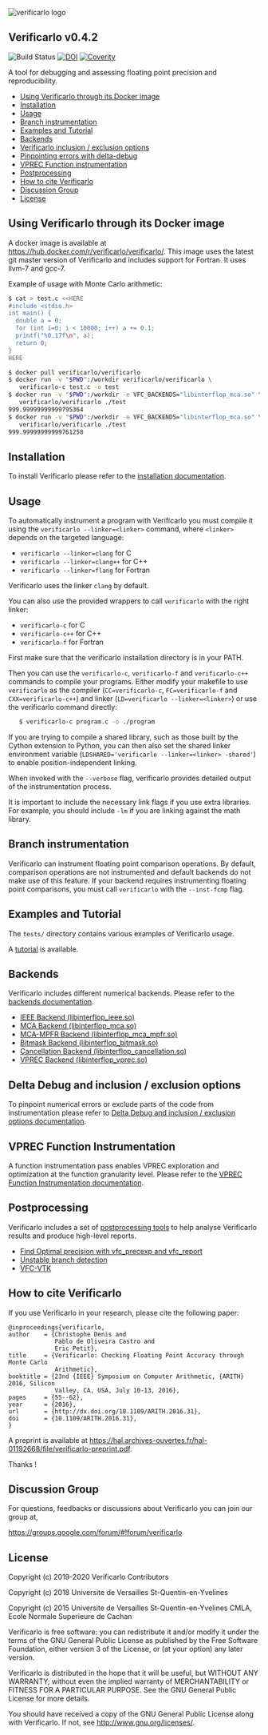 ![verificarlo logo](https://avatars1.githubusercontent.com/u/12033642)

## Verificarlo v0.4.2

![Build Status](https://github.com/verificarlo/verificarlo/workflows/test-docker/badge.svg?branch=master)
[![DOI](https://zenodo.org/badge/34260221.svg)](https://zenodo.org/badge/latestdoi/34260221)
[![Coverity](https://scan.coverity.com/projects/19956/badge.svg)](https://scan.coverity.com/projects/verificarlo-verificarlo)

A tool for debugging and assessing floating point precision and reproducibility.

   * [Using Verificarlo through its Docker image](#using-verificarlo-through-its-docker-image)
   * [Installation](#installation)
   * [Usage](#usage)
   * [Branch instrumentation](#branch-instrumentation)
   * [Examples and Tutorial](#examples-and-tutorial)
   * [Backends](#backends)
   * [Verificarlo inclusion / exclusion options](#verificarlo-inclusion--exclusion-options)
   * [Pinpointing errors with delta-debug](#pinpointing-errors-with-delta-debug)
   * [VPREC Function instrumentation](#vprec-function-instrumentation)
   * [Postprocessing](#postprocessing)
   * [How to cite Verificarlo](#how-to-cite-verificarlo)
   * [Discussion Group](#discussion-group)
   * [License](#license)


## Using Verificarlo through its Docker image

A docker image is available at https://hub.docker.com/r/verificarlo/verificarlo/.
This image uses the latest git master version of Verificarlo and includes
support for Fortran. It uses llvm-7 and gcc-7.

Example of usage with Monte Carlo arithmetic:

```bash
$ cat > test.c <<HERE
#include <stdio.h>
int main() {
  double a = 0;
  for (int i=0; i < 10000; i++) a += 0.1;
  printf("%0.17f\n", a);
  return 0;
}
HERE

$ docker pull verificarlo/verificarlo
$ docker run -v "$PWD":/workdir verificarlo/verificarlo \
   verificarlo-c test.c -o test
$ docker run -v "$PWD":/workdir -e VFC_BACKENDS="libinterflop_mca.so" \
   verificarlo/verificarlo ./test
999.99999999999795364
$ docker run -v "$PWD":/workdir -e VFC_BACKENDS="libinterflop_mca.so" \
   verificarlo/verificarlo ./test
999.99999999999761258
```

## Installation

To install Verificarlo please refer to the [installation documentation](doc/01-Install.md).

## Usage

To automatically instrument a program with Verificarlo you must compile it using
the `verificarlo --linker=<linker>` command, where `<linker>` depends on the targeted language:


* `verificarlo --linker=clang`   for C
* `verificarlo --linker=clang++` for C++
* `verificarlo --linker=flang`   for Fortran

Verificarlo uses the linker `clang` by default.

You can also use the provided wrappers to call `verificarlo` with the right linker:

* `verificarlo-c` for C
* `verificarlo-c++` for C++
* `verificarlo-f` for Fortran

First make sure that the verificarlo installation
directory is in your PATH.

Then you can use the `verificarlo-c`, `verificarlo-f` and `verificarlo-c++` commands to compile your programs.
Either modify your makefile to use `verificarlo` as the compiler (`CC=verificarlo-c`,
`FC=verificarlo-f` and `CXX=verificarlo-c++`) and linker (`LD=verificarlo --linker=<linker>`) or use the verificarlo command
directly:

```bash
   $ verificarlo-c program.c -o ./program
```

If you are trying to compile a shared library, such as those built by the Cython
extension to Python, you can then also set the shared linker environment variable
(`LDSHARED='verificarlo --linker=<linker> -shared'`) to enable position-independent linking.

When invoked with the `--verbose` flag, verificarlo provides detailed output of
the instrumentation process.

It is important to include the necessary link flags if you use extra libraries.
For example, you should include `-lm` if you are linking against the math
library.

## Branch instrumentation

Verificarlo can instrument floating point comparison operations. By default,
comparison operations are not instrumented and default backends do not make use of
this feature. If your backend requires instrumenting floating point comparisons, you
must call `verificarlo` with the `--inst-fcmp` flag.

## Examples and Tutorial

The `tests/` directory contains various examples of Verificarlo usage.

A [tutorial](https://github.com/verificarlo/verificarlo/wiki/Tutorials) is available.

## Backends

Verificarlo includes different numerical backends. Please refer to the [backends documentation](doc/02-Backends.md).

  * [IEEE Backend (libinterflop_ieee.so)](doc/02-Backends.md#ieee-backend-libinterflop_ieeeso)
  * [MCA Backend (libinterflop_mca.so)](doc/02-Backends.md#mca-backend-libinterflop_mcaso)
  * [MCA-MPFR Backend (libinterflop_mca_mpfr.so)](doc/02-Backends.md#mca-mpfr-backend-libinterflop_mca_mpfrso)
  * [Bitmask Backend (libinterflop_bitmask.so)](doc/02-Backends.md#bitmask-backend-libinterflop_bitmaskso)
  * [Cancellation Backend (libinterflop_cancellation.so)](doc/02-Backends.md#cancellation-backend-libinterflop_cancellationso)
  * [VPREC Backend (libinterflop_vprec.so)](doc/02-Backends.md#vprec-backend-libinterflop_vprecso)

## Delta Debug and inclusion / exclusion options 

To pinpoint numerical errors or exclude parts of the code from instrumentation
please refer to [Delta Debug and inclusion / exclusion options documentation](doc/03-DeltaDebug-inclusion-exclusion.md).

## VPREC Function Instrumentation

A function instrumentation pass enables VPREC exploration and optimization at
the function granularity level. Please refer to the [VPREC Function Instrumentation documentation](doc/04-VPREC-function-instrumentation.md).

## Postprocessing

Verificarlo includes a set of [postprocessing tools](doc/05-Postprocessing.md) to help analyse Verificarlo results and produce high-level reports. 

  * [Find Optimal precision with vfc_precexp and vfc_report](doc/05-Postprocessing.md#find-optimal-precision-with-vfc_precexp-and-vfc_report)
  * [Unstable branch detection](doc/05-Postprocessing.md#unstable-branch-detection)
  * [VFC-VTK](doc/05-Postprocessing.md#vfc-vtk)

## How to cite Verificarlo

If you use Verificarlo in your research, please cite the following paper:

    @inproceedings{verificarlo,
    author    = {Christophe Denis and
                 Pablo de Oliveira Castro and
                 Eric Petit},
    title     = {Verificarlo: Checking Floating Point Accuracy through Monte Carlo
                 Arithmetic},
    booktitle = {23nd {IEEE} Symposium on Computer Arithmetic, {ARITH} 2016, Silicon
                 Valley, CA, USA, July 10-13, 2016},
    pages     = {55--62},
    year      = {2016},
    url       = {http://dx.doi.org/10.1109/ARITH.2016.31},
    doi       = {10.1109/ARITH.2016.31},
    }

A preprint is available at https://hal.archives-ouvertes.fr/hal-01192668/file/verificarlo-preprint.pdf.

Thanks !

## Discussion Group

For questions, feedbacks or discussions about Verificarlo you can join our group at,

https://groups.google.com/forum/#!forum/verificarlo

## License
Copyright (c) 2019-2020
   Verificarlo Contributors

Copyright (c) 2018
   Universite de Versailles St-Quentin-en-Yvelines

Copyright (c) 2015
   Universite de Versailles St-Quentin-en-Yvelines
   CMLA, Ecole Normale Superieure de Cachan

Verificarlo is free software: you can redistribute it and/or modify
it under the terms of the GNU General Public License as published by
the Free Software Foundation, either version 3 of the License, or
(at your option) any later version.

Verificarlo is distributed in the hope that it will be useful,
but WITHOUT ANY WARRANTY; without even the implied warranty of
MERCHANTABILITY or FITNESS FOR A PARTICULAR PURPOSE.  See the
GNU General Public License for more details.

You should have received a copy of the GNU General Public License
along with Verificarlo.  If not, see <http://www.gnu.org/licenses/>.
